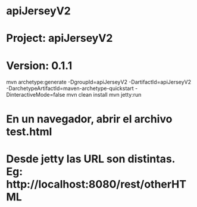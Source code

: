 # apiJerseyV2
# Project: apiJerseyV2
# Version: 0.1.1
mvn archetype:generate -DgroupId=apiJerseyV2 -DartifactId=apiJerseyV2 -DarchetypeArtifactId=maven-archetype-quickstart -DinteractiveMode=false
mvn clean install
mvn jetty:run

# En un navegador, abrir el archivo test.html
# Desde jetty las URL son distintas. Eg: http://localhost:8080/rest/otherHTML


